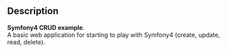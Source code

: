 ## Description
**Symfony4 CRUD example**.  
A basic web application for starting to play with Symfony4 (create, update, read, delete).
